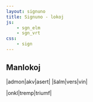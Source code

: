 ```yaml
---
layout: signuno
title: Signuno - lokoj
js:
    - sgn_elm
    - sgn_vrt
css:
    - sign
---
```


<!--

https://www.sutton-signwriting.io/signmaker
-->


## Manlokoj

<div id="gestoj">

|admon|akv|asert|
|ŝalm|vers|vin|

|onkl|tremp|triumf|

</div>


<script>


function sintezo(vort) {
    // korekto de pozicio estu duona grandecdiferenco
    // tiel ke mezpunktoj koincidos
    function delta(smb1,smb2) {
        const g1 = ssw.ttf.fsw.symbolSize(smb1);
        const g2 = ssw.ttf.fsw.symbolSize(smb2);
        if (g1&&g2)
            return [g2[0]-g1[0],g2[1]-g1[1]];
    }

    // trovu simbolon de certa tipo/intervalo en gesto
    /*
    intervaloj de simboltipoj vd. ĉap. 2.3.3 en
    https://datatracker.ietf.org/doc/id/draft-slevinski-formal-signwriting-09.html#name-formal-signwriting-in-ascii
    all symbols 	S100 - S38b 	U+40001 -U+4F480
    writing 	    S100 - S37e 	U+40001 -U+4EFA0
    --
    hand 	        S100 - S204 	U+40001 -U+461E0
    movement 	    S205 - S2f6 	U+461E1 -U+4BCA0
    dynamic 	    S2f7 - S2fe 	U+4BCA1 -U+4BFA0
    head 	        S2ff - S36c 	U+4BFA1 -U+4E8E0
    hcenter 	    S2ff - S36c 	U+4BFA1 -U+4E8E0
    vcenter 	    S2ff - S375 	U+4BFA1 -U+4EC40
    trunk 	        S36d - S375 	U+4E8E1 -U+4EC40
    limb 	        S376 - S37e 	U+4EC41 -U+4EFA0
    location 	    S37f - S386 	U+4EFA1 -U+4F2A0
    punctuation 	S387 - S38b 	U+4F2A1 -U+4F480
    */
    function trovu_smb(gesto,i0=0,xde=0x15a,xal=0x15a) {
        let i = i0;
        let S = gesto.indexOf('S',i0);
        while (S>=i) {
            const hex = parseInt(gesto.substring(S+1,S+4),16);
            if (xde <= hex && hex <= xal && S+12 < gesto.length) {
                return S;
            } else {
                i = S+12;
                S = gesto.indexOf('S',i);
            }
        }
    }

    // distanco inter la mezpunktoj de du
    // simboloj, donitaj per ties indeksoj en gestoj,
    // (tiom ni ŝovas ĉiujn
    // simbolojn, kiujn ni volas enmeti en la geston)
    function dist(S1,gesto1,S2,gesto2) {
        if (S1>0 && S2>0 && S1+12<gesto1.length && S2+12<gesto2.length) {
            const smb1 = gesto1.substring(S1,S1+12);
            const smb2 = gesto2.substring(S2,S1+12);
            // simbolgrandcoj
            const g1 = ssw.ttf.fsw.symbolSize(smb1.substring(0,6));
            const g2 = ssw.ttf.fsw.symbolSize(smb2.substring(0,6));
            // simbolmezpunktoj
            const M1 = [parseInt(smb1.substring(6,9))+g1[0]/2,
                        parseInt(smb1.substring(10,13))+g1[1]/2];
            const M2 = [parseInt(smb2.substring(6,9))+g2[0]/2,
                        parseInt(smb2.substring(10,13))+g2[1]/2];
            return [M2[0]-M1[0],M2[1]-M1[1]];
        }
    }

    // trovu en vortaro
    const formulo = sgn_vrt[vort];
    if (formulo) {
        const pj = formulo.split('@');
        // literformulo (a..Z)
        const lf = sgn_elm[pj[0]]
        // poziciformulo (@00..@64)
        const pf = sgn_elm['@'+pj[1]];
        console.debug("l: "+lf+ " p: "+pf);
        if (lf[0] == 'S') {
            // se la litero estas unuopa simbolo, ni povas
            // simple anstatŭigi la bazon (S999)
            // sed evtl. adaptu la poziciojn laŭ simbolgrandeco
            const gesto = pf
                .replace(/S15a([0-9a-z]{2})(\d{3})x(\d{3})/ig,
                    (m,s,l,a) => {
                        const d = delta(`S15a${s}`,lf);
                        const x = Math.trunc(parseInt(l)-d[0]/2);
                        const y = Math.trunc(parseInt(a)-d[1]/2);
                        const nova = `${lf.substring(0,4)}${s}${x}x${y}`;
                        return nova;
                    });
            return ssw.ttf.fsw.signNormalize(gesto);
        } else {
            // se la litero konsistas el kelkaj simboloj (ekz-mano+movo),
            // ni devas ĉiujn kopii kune, sed reletive al la mezpunktoj
            // de la du manoj

            // ni unue trovu la mansimbolon (S100..S204) en lf
            // la aliaj estas supoze la fingro/manmovaj simboloj
            //lf.match(/S[12])...

            const M1 = trovu_smb(pf,8,0x15a,0x15a);
            const M2 = trovu_smb(lf,8,0x100,0x204);
            const dmov = dist(M1,pf,M2,lf);

            // ni unue anstataŭigas la manon kaj korektas la pozicion
            let gesto = pf
                .replace(/S15a([0-9a-z]{2})(\d{3})x(\d{3})/ig,
                    (m,s,l,a) => {
                        const d = delta(`S15a${s}`,lf.substring(M2,M2+6));
                        const x = Math.trunc(parseInt(l)-d[0]/2);
                        const y = Math.trunc(parseInt(a)-d[1]/2);
                        const nova = `${lf.substring(M1,3)}${s}${x}x${y}`;
                        return nova;
                    });

            // ni nun aldonas ĉiujn aliajn simbolojn el lf movante ilin...
            let i = 8;
            let S1 = trovu_smb(lf,i,0x205,0x2fe);
            while (S1>=i) {
                const x = Math.trunc(parseInt(lf.substring(S1+6,S1+3)+dmov[0]));
                const y = Math.trunc(parseInt(lf.substring(S1+10,S1+13)+dmov[1]));
                // alpendigu al gesto
                gesto += `${lf.substring(S1,5)}${x}x${y}`;
                // serĉu sekvan
                i = S1+12;
                S1 = trovu_smb(lf,i,0x205,0x2fe);
            }

            return ssw.ttf.fsw.signNormalize(gesto);
        }
    }
}

signune(()=>{
    const abc = document.querySelectorAll("#gestoj table tr")
        .forEach((tr) => {
            // kopiu la tabellinion
            const _tr = tr.cloneNode(true);
            // traduku al Signuno
           for (const td of _tr.children) {
              // trovu tekstojn de la ĉeloj en la vortaro
              // forigu (...) antaŭe
              const text = td.textContent;
              const sgn = sintezo(text);
              if (sgn) {
                td.setAttribute("data-sgn",sgn);
              }
           }
           tr.insertAdjacentElement("afterend",_tr)
        });
},0);
</script>
